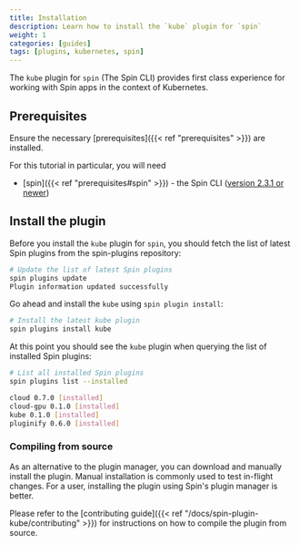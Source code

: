 ```yaml
---
title: Installation
description: Learn how to install the `kube` plugin for `spin`
weight: 1
categories: [guides]
tags: [plugins, kubernetes, spin]
---
```


The `kube` plugin for `spin` (The Spin CLI) provides first class experience for working with Spin apps in the context of Kubernetes.

## Prerequisites

Ensure the necessary [prerequisites]({{< ref "prerequisites" >}}) are installed.

For this tutorial in particular, you will need

- [spin]({{< ref "prerequisites#spin" >}}) - the Spin CLI ([version 2.3.1 or newer](https://developer.fermyon.com/spin/v2/upgrade))

## Install the plugin

Before you install the `kube` plugin for `spin`, you should fetch the list of latest Spin plugins from the spin-plugins repository:

```sh
# Update the list of latest Spin plugins
spin plugins update
Plugin information updated successfully
```

Go ahead and install the `kube` using `spin plugin install`:

```sh
# Install the latest kube plugin
spin plugins install kube
```

At this point you should see the `kube` plugin when querying the list of installed Spin plugins:

```sh
# List all installed Spin plugins
spin plugins list --installed

cloud 0.7.0 [installed]
cloud-gpu 0.1.0 [installed]
kube 0.1.0 [installed]
pluginify 0.6.0 [installed]
```

### Compiling from source

As an alternative to the plugin manager, you can download and manually install the plugin. Manual
installation is commonly used to test in-flight changes. For a user, installing the plugin using
Spin's plugin manager is better.

Please refer to the [contributing guide]({{< ref "/docs/spin-plugin-kube/contributing" >}}) for instructions on how to
compile the plugin from source.
